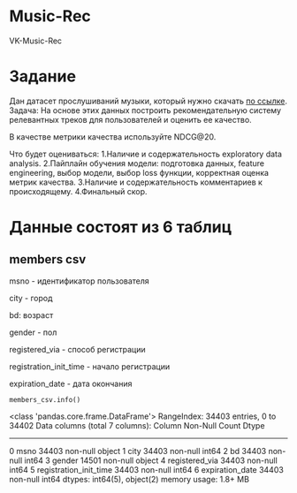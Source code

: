 # Music-Rec
VK-Music-Rec
# Задание
Дан датасет прослушиваний музыки, который нужно скачать [по ссылке](https://www.kaggle.com/competitions/kkbox-music-recommendation-challenge/data).
Задача: 
На основе этих данных построить рекомендательную систему релевантных треков для пользователей и оценить ее качество.

В качестве метрики качества используйте NDCG@20.

Что будет оцениваться:
1.Наличие и содержательность exploratory data analysis.
2.Пайплайн обучения модели: подготовка данных, feature engineering, выбор модели, выбор loss функции, корректная оценка метрик качества.
3.Наличие и содержательность комментариев к происходящему.
4.Финальный скор.


# Данные состоят из 6 таблиц
## members csv

msno - идентификатор пользователя

city - город

bd: возраст

gender - пол

registered_via - способ регистрации

registration_init_time - начало регистрации

expiration_date - дата окончания

```
members_csv.info()
```

<class 'pandas.core.frame.DataFrame'>
RangeIndex: 34403 entries, 0 to 34402
Data columns (total 7 columns):
   Column                  Non-Null Count  Dtype 
---  ------                  --------------  ----- 
 0   msno                    34403 non-null  object
 1   city                    34403 non-null  int64 
 2   bd                      34403 non-null  int64 
 3   gender                  14501 non-null  object
 4   registered_via          34403 non-null  int64 
 5   registration_init_time  34403 non-null  int64 
 6   expiration_date         34403 non-null  int64 
dtypes: int64(5), object(2)
memory usage: 1.8+ MB